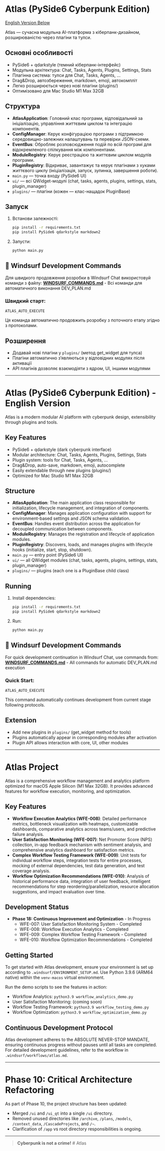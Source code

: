 # Atlas (PySide6 Cyberpunk Edition)

[English Version Below](#english-version)

Atlas — сучасна модульна AI-платформа з кіберпанк-дизайном, розширюваністю через плагіни та тулси.

## Основні особливості
- PySide6 + qdarkstyle (темний кіберпанк-інтерфейс)
- Модульна архітектура: Chat, Tasks, Agents, Plugins, Settings, Stats
- Плагінна система: тулси для Chat, Tasks, Agents, ...
- Drag&Drop, автозбереження, markdown, emoji, автокомпліт
- Легко розширюється через нові плагіни (plugins/)
- Оптимізовано для Mac Studio M1 Max 32GB

## Структура
- **AtlasApplication**: Головний клас програми, відповідальний за ініціалізацію, управління життєвим циклом та інтеграцію компонентів.
- **ConfigManager**: Керує конфігурацією програми з підтримкою середовищно-залежних налаштувань та перевірки JSON-схеми.
- **EventBus**: Обробляє розповсюдження подій по всій програмі для відокремленого спілкування між компонентами.
- **ModuleRegistry**: Керує реєстрацією та життєвим циклом модулів програми.
- **PluginRegistry**: Відкриває, завантажує та керує плагінами з хуками життєвого циклу (ініціалізація, запуск, зупинка, завершення роботи).
- `main.py` — точка входу (PySide6 UI)
- `ui/` — всі QWidget-модулі (chat, tasks, agents, plugins, settings, stats, plugin_manager)
- `plugins/` — плагіни (кожен — клас-нащадок PluginBase)

## Запуск
1. Встанови залежності:
   ```bash
   pip install -r requirements.txt
   pip install PySide6 qdarkstyle markdown2
   ```
2. Запусти:
   ```bash
   python main.py
   ```

## 🚀 Windsurf Development Commands
Для швидкого продовження розробки в Windsurf Chat використовуй команди з файлу:
**[WINDSURF_COMMANDS.md](WINDSURF_COMMANDS.md)** - Всі команди для автоматичного виконання DEV_PLAN.md

### Швидкий старт:
```
ATLAS_AUTO_EXECUTE
```
Ця команда автоматично продовжить розробку з поточного етапу згідно з протоколами.

## Розширення
- Додавай нові плагіни у `plugins/` (метод get_widget для тулса)
- Плагіни автоматично зʼявляються у відповідних модулях після активації
- API плагінів дозволяє взаємодіяти з ядром, UI, іншими модулями

---

<a name="english-version"></a>
# Atlas (PySide6 Cyberpunk Edition) - English Version

Atlas is a modern modular AI platform with cyberpunk design, extensibility through plugins and tools.

## Key Features
- PySide6 + qdarkstyle (dark cyberpunk interface)
- Modular architecture: Chat, Tasks, Agents, Plugins, Settings, Stats
- Plugin system: tools for Chat, Tasks, Agents, ...
- Drag&Drop, auto-save, markdown, emoji, autocomplete
- Easily extendable through new plugins (plugins/)
- Optimized for Mac Studio M1 Max 32GB

## Structure
- **AtlasApplication**: The main application class responsible for initialization, lifecycle management, and integration of components.
- **ConfigManager**: Manages application configuration with support for environment-based settings and JSON schema validation.
- **EventBus**: Handles event distribution across the application for decoupled communication between components.
- **ModuleRegistry**: Manages the registration and lifecycle of application modules.
- **PluginRegistry**: Discovers, loads, and manages plugins with lifecycle hooks (initialize, start, stop, shutdown).
- `main.py` — entry point (PySide6 UI)
- `ui/` — all QWidget modules (chat, tasks, agents, plugins, settings, stats, plugin_manager)
- `plugins/` — plugins (each one is a PluginBase child class)

## Running
1. Install dependencies:
   ```bash
   pip install -r requirements.txt
   pip install PySide6 qdarkstyle markdown2
   ```
2. Run:
   ```bash
   python main.py
   ```

## 🚀 Windsurf Development Commands
For quick development continuation in Windsurf Chat, use commands from:
**[WINDSURF_COMMANDS.md](WINDSURF_COMMANDS.md)** - All commands for automatic DEV_PLAN.md execution

### Quick Start:
```
ATLAS_AUTO_EXECUTE
```
This command automatically continues development from current stage following protocols.

## Extension
- Add new plugins in `plugins/` (get_widget method for tools)
- Plugins automatically appear in corresponding modules after activation
- Plugin API allows interaction with core, UI, other modules

---

# Atlas Project

Atlas is a comprehensive workflow management and analytics platform optimized for macOS Apple Silicon (M1 Max 32GB). It provides advanced features for workflow execution, monitoring, and optimization.

## Key Features

- **Workflow Execution Analytics (WFE-008)**: Detailed performance metrics, bottleneck visualization with heatmaps, customizable dashboards, comparative analytics across teams/users, and predictive failure analysis.
- **User Satisfaction Monitoring (WFE-007)**: Net Promoter Score (NPS) collection, in-app feedback mechanism with sentiment analysis, and comprehensive analytics dashboard for satisfaction metrics.
- **Complex Workflow Testing Framework (WFE-009)**: Unit tests for individual workflow steps, integration tests for entire processes, mocking of external dependencies, test data generation, and test coverage analysis.
- **Workflow Optimization Recommendations (WFE-010)**: Analysis of historical performance data, integration of user feedback, intelligent recommendations for step reordering/parallelization, resource allocation suggestions, and impact evaluation over time.

## Development Status

- **Phase 18: Continuous Improvement and Optimization** - In Progress
  - WFE-007: User Satisfaction Monitoring System - Completed
  - WFE-008: Workflow Execution Analytics - Completed
  - WFE-009: Complex Workflow Testing Framework - Completed
  - WFE-010: Workflow Optimization Recommendations - Completed

## Getting Started

To get started with Atlas development, ensure your environment is set up according to `.windsurf/ENVIRONMENT_SETUP.md`. Use Python 3.9.6 (ARM64 native) within the `venv-macos` virtual environment.

Run the demo scripts to see the features in action:
- Workflow Analytics: `python3.9 workflow_analytics_demo.py`
- User Satisfaction Monitoring: (coming soon)
- Workflow Testing Framework: `python3.9 workflow_testing_demo.py`
- Workflow Optimization: `python3.9 workflow_optimization_demo.py`

## Continuous Development Protocol

Atlas development adheres to the ABSOLUTE NEVER-STOP MANDATE, ensuring continuous progress without pauses until all tasks are completed. For detailed development guidelines, refer to the workflow in `.windsurf/workflows/atlas.md`.

---

# Phase 10: Critical Architecture Refactoring

As part of Phase 10, the project structure has been updated:
- Merged `/ui` and `/ui_qt` into a single `/ui` directory.
- Removed unused directories like `/archive`, `/plans`, `/models`, `/context_data`, `/CascadeProjects`, and `/~`.
- Clarification of `/app` vs root directory responsibilities is ongoing.

---

> **Cyberpunk is not a crime!** # Atlas
